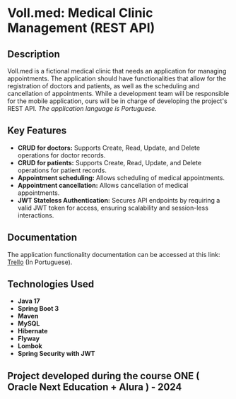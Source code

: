 # Voll.med: Medical Clinic Management (REST API)

## Description

Voll.med is a fictional medical clinic that needs an application for managing appointments. The application should have functionalities that allow for the registration of doctors and patients, as well as the scheduling and cancellation of appointments. While a development team will be responsible for the mobile application, ours will be in charge of developing the project's REST API. *The application language is Portuguese.*

## Key Features

- **CRUD for doctors:** Supports Create, Read, Update, and Delete operations for doctor records.
- **CRUD for patients:** Supports Create, Read, Update, and Delete operations for patient records.
- **Appointment scheduling:** Allows scheduling of medical appointments.
- **Appointment cancellation:** Allows cancellation of medical appointments.
- **JWT Stateless Authentication:** Secures API endpoints by requiring a valid JWT token for access, ensuring scalability and session-less interactions.

## Documentation

The application functionality documentation can be accessed at this link: [Trello](https://trello.com/b/O0lGCsKb/api-voll-med) (In Portuguese).

## Technologies Used

- **Java 17**
- **Spring Boot 3**
- **Maven**
- **MySQL**
- **Hibernate**
- **Flyway**
- **Lombok**
- **Spring Security with JWT**

## Project developed during the course ONE ( Oracle Next Education + Alura ) - 2024 ##

